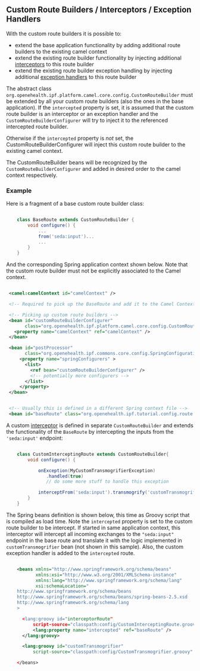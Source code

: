 ## Custom Route Builders / Interceptors / Exception Handlers

With the custom route builders it is possible to:

* extend the base application functionality by adding additional route builders to the existing camel context
* extend the existing route builder functionality by injecting additional [interceptors](http://camel.apache.org/intercept.html) to this route builder
* extend the existing route builder exception handling by injecting additional [exception handlers](http://camel.apache.org/exception-clause.html) to this route builder

The abstract class `org.openehealth.ipf.platform.camel.core.config.CustomRouteBuilder`  must be extended by all your
custom route builders (also the ones in the base application). If the `intercepted` property is set, it is assumed
that the custom route builder is an interceptor or an exception handler and the `CustomRouteBuilderConfigurer` will try
to inject it to the referenced intercepted route builder.

Otherwise if the `intercepted` property is *not* set, the CustomRouteBuilderConfigurer will inject this custom route builder
to the existing camel context.

The CustomRouteBuilder beans will be recognized by the `CustomRouteBuilderConfigurer` and added in desired order to the camel context respectively.


### Example

Here is a fragment of a base custom route builder class:

```groovy

    class BaseRoute extends CustomRouteBuilder {
        void configure() {
            ...
            from('seda:input')...
            ...
        }
    }

```

And the corresponding Spring application context shown below. Note that the custom route builder must not be explicitly associated to the Camel context.

 ```xml

  <camel:camelContext id="camelContext" />

  <!-- Required to pick up the BaseRoute and add it to the Camel Context -->

  <!-- Picking up custom route builders -->
  <bean id="customRouteBuilderConfigurer"
        class="org.openehealth.ipf.platform.camel.core.config.CustomRouteBuilderConfigurer">
    <property name="camelContext" ref="camelContext" />
  </bean>

  <bean id="postProcessor"
        class="org.openehealth.ipf.commons.core.config.SpringConfigurationPostProcessor">
      <property name="springConfigurers" >
        <list>
          <ref bean="customRouteBuilderConfigurer" />
          <!-- potentially more configurers -->
        </list>
      </property>
  </bean>


  <!-- Usually this is defined in a different Spring context file -->
  <bean id="baseRoute" class="org.openehealth.ipf.tutorial.config.route.BaseRoute" />

 ```

A custom [interceptor](http://camel.apache.org/intercept.html) is defined in separate `CustomRouteBuilder` and extends
the functionality of the `BaseRoute` by intercepting the inputs from the `'seda:input'` endpoint:

```groovy

    class CustomInterceptingRoute extends CustomRouteBuilder{
        void configure() {

            onException(MyCustomTransmogrifierException)
               .handled(true)
               // do some more stuff to handle this exception

            interceptFrom('seda:input').transmogrify('customTransmogrifier')
        }
    }

```

The Spring beans definition is shown below, this time as Groovy script that is compiled as load time.
Note the `intercepted` property is set to the custom route builder to be intercept. If started in same application context,
this interceptor will intercept all incoming exchanges to the `"seda:input"` endpoint in the base route and translate
it with the logic implemented in `customTransmogrifier` bean (not shown in this sample). Also, the custom exception handler
is added to the `intercepted` route.

```xml

    <beans xmlns="http://www.springframework.org/schema/beans"
           xmlns:xsi="http://www.w3.org/2001/XMLSchema-instance"
           xmlns:lang="http://www.springframework.org/schema/lang"
           xsi:schemaLocation="
    http://www.springframework.org/schema/beans
    http://www.springframework.org/schema/beans/spring-beans-2.5.xsd
    http://www.springframework.org/schema/lang
    >

      <lang:groovy id="interceptorRoute"
          script-source="classpath:config/CustomInterceptingRoute.groovy" >
          <lang:property name="intercepted" ref="baseRoute" />
      </lang:groovy>

      <lang:groovy id="customTransmogrifier"
          script-source="classpath:config/CustomTransmogrifier.groovy" />

    </beans>

```

